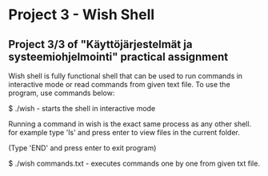 # Project 3 - Wish Shell
## Project 3/3 of "Käyttöjärjestelmät ja systeemiohjelmointi" practical assignment

Wish shell is fully functional shell that can be used to run commands in interactive mode or read commands from given text file.
To use the program, use commands below:

$ ./wish - starts the shell in interactive mode

Running a command in wish is the exact same process as any other shell. 
for example type 'ls' and press enter to view files in the current folder.

(Type 'END' and press enter to exit program)

$ ./wish commands.txt - executes commands one by one from given txt file. 

